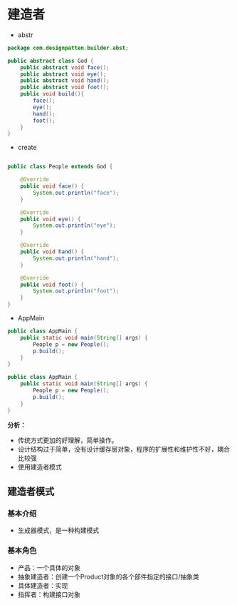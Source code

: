 # 建造者

- abstr

```java
package com.designpatten.builder.abst;

public abstract class God {
    public abstract void face();
    public abstract void eye();
    public abstract void hand();
    public abstract void foot();
    public void build(){
        face();
        eye();
        hand();
        foot();
    }
}
```

- create

```java

public class People extends God {

    @Override
    public void face() {
        System.out.println("face");
    }

    @Override
    public void eye() {
        System.out.println("eye");
    }

    @Override
    public void hand() {
        System.out.println("hand");
    }

    @Override
    public void foot() {
        System.out.println("foot");
    }
}

```



- AppMain

```java
public class AppMain {
    public static void main(String[] args) {
        People p = new People();
        p.build();
    }
}
```

```java
public class AppMain {
    public static void main(String[] args) {
        People p = new People();
        p.build();
    }
}
```

**分析：**

- 传统方式更加的好理解，简单操作。
- 设计结构过于简单，没有设计缓存层对象，程序的扩展性和维护性不好，耦合比较强
- 使用建造者模式



## 建造者模式

### 基本介绍

- 生成器模式，是一种构建模式

### 基本角色

- 产品：一个具体的对象
- 抽象建造者：创建一个Product对象的各个部件指定的接口/抽象类
- 具体建造者：实现
- 指挥者：构建接口对象